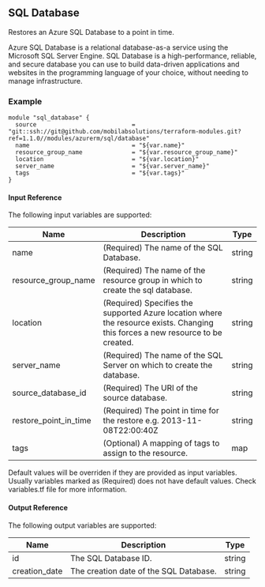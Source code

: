 ## SQL Database
Restores an Azure SQL Database to a point in time.

Azure SQL Database is a relational database-as-a service using the Microsoft SQL Server Engine. SQL Database is a high-performance, reliable, and secure database you can use to build data-driven applications and websites in the programming language of your choice, without needing to manage infrastructure.

### Example
```hcl
module "sql_database" {
  source                           = "git::ssh://git@github.com/mobilabsolutions/terraform-modules.git?ref=1.1.0//modules/azurerm/sql/database"
  name                             = "${var.name}"
  resource_group_name              = "${var.resource_group_name}"
  location                         = "${var.location}"
  server_name                      = "${var.server_name}"
  tags                             = "${var.tags}"
}
```

#### Input Reference
The following input variables are supported:

Name | Description | Type 
----------------- | --------- | -------- 
name  | (Required) The name of the SQL Database. | string 
resource_group_name | (Required) The name of the resource group in which to create the sql database. | string
location | (Required) Specifies the supported Azure location where the resource exists. Changing this forces a new resource to be created. | string
server_name | (Required) The name of the SQL Server on which to create the database. | string
source_database_id | (Required) The URI of the source database. | string
restore_point_in_time | (Required) The point in time for the restore e.g. 2013-11-08T22:00:40Z | string
tags | (Optional) A mapping of tags to assign to the resource. | map

Default values will be overriden if they are provided as input variables. Usually variables marked as (Required) does not have default values. Check variables.tf file for more information.

#### Output Reference
The following output variables are supported:

Name | Description | Type
----------------- | --------- | --------
id | The SQL Database ID. | string
creation_date | The creation date of the SQL Database. | string
